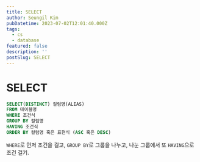 ```yaml
---
title: SELECT
author: Seungil Kim
pubDatetime: 2023-07-02T12:01:40.000Z
tags:
  - cs
  - database
featured: false
description: ''
postSlug: SELECT
---
```

# SELECT

```SQL
SELECT(DISTINCT) 컬럼명(ALIAS)
FROM 테이블명
WHERE 조건식
GROUP BY 컬럼명
HAVING 조건식
ORDER BY 컬럼명 혹은 표현식 (ASC 혹은 DESC)
```

`WHERE`로 먼저 조건을 걸고, `GROUP BY`로 그룹을 나누고, 나눈 그룹에서 또 `HAVING`으로 조건 걸기.
